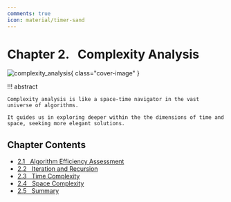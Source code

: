 ```yaml
---
comments: true
icon: material/timer-sand
---
```


# Chapter 2. &nbsp; Complexity Analysis

![complexity_analysis](../assets/covers/chapter_complexity_analysis.jpg){ class="cover-image" }

!!! abstract

    Complexity analysis is like a space-time navigator in the vast universe of algorithms.

    It guides us in exploring deeper within the the dimensions of time and space, seeking more elegant solutions.

## Chapter Contents

- [2.1 &nbsp; Algorithm Efficiency Assessment](https://www.hello-algo.com/en/chapter_computational_complexity/performance_evaluation/)
- [2.2 &nbsp; Iteration and Recursion](https://www.hello-algo.com/en/chapter_computational_complexity/iteration_and_recursion/)
- [2.3 &nbsp; Time Complexity](https://www.hello-algo.com/en/chapter_computational_complexity/time_complexity/)
- [2.4 &nbsp; Space Complexity](https://www.hello-algo.com/en/chapter_computational_complexity/space_complexity/)
- [2.5 &nbsp; Summary](https://www.hello-algo.com/en/chapter_computational_complexity/summary/)
